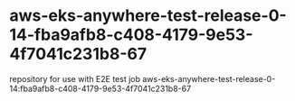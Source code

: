 # aws-eks-anywhere-test-release-0-14-fba9afb8-c408-4179-9e53-4f7041c231b8-67
repository for use with E2E test job aws-eks-anywhere-test-release-0-14:fba9afb8-c408-4179-9e53-4f7041c231b8-67
